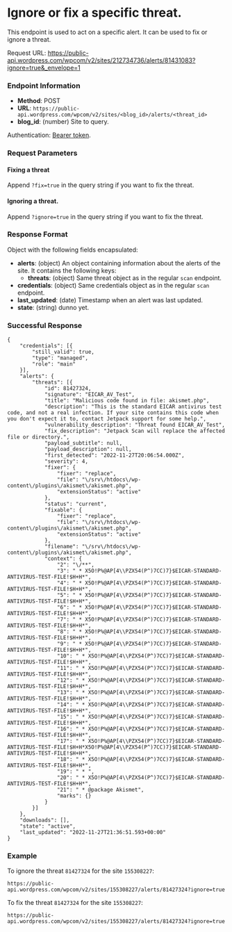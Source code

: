 # Ignore or fix a specific threat.

This endpoint is used to act on a specific alert. It can be used to fix or ignore a threat.

Request URL: https://public-api.wordpress.com/wpcom/v2/sites/212734736/alerts/81431083?ignore=true&_envelope=1


### Endpoint Information

- __Method__: POST
- __URL__: `https://public-api.wordpress.com/wpcom/v2/sites/<blog_id>/alerts/<threat_id>`
- __blog_id__: (number) Site to query.

Authentication: [Bearer token](/jetpack/reporting-endpoints/README.md).

### Request Parameters

#### Fixing a threat
Append `?fix=true` in the query string if you want to fix the threat. 

#### Ignoring a threat.
Append `?ignore=true` in the query string if you want to fix the threat. 

### Response Format

Object with the following fields encapsulated:

- __alerts__: (object) An object containing information about the alerts of the site. It contains the following keys:
    - __threats__: (object) Same threat object as in the regular `scan` endpoint.
- __credentials__: (object) Same credentials object as in the regular `scan` endpoint.
- __last_updated__: (date) Timestamp when an alert was last updated.
- __state__: (string) dunno yet. 

### Successful Response

```
{
	"credentials": [{
		"still_valid": true,
		"type": "managed",
		"role": "main"
	}],
	"alerts": {
		"threats": [{
			"id": 81427324,
			"signature": "EICAR_AV_Test",
			"title": "Malicious code found in file: akismet.php",
			"description": "This is the standard EICAR antivirus test code, and not a real infection. If your site contains this code when you don't expect it to, contact Jetpack support for some help.",
			"vulnerability_description": "Threat found EICAR_AV_Test",
			"fix_description": "Jetpack Scan will replace the affected file or directory.",
			"payload_subtitle": null,
			"payload_description": null,
			"first_detected": "2022-11-27T20:06:54.000Z",
			"severity": 4,
			"fixer": {
				"fixer": "replace",
				"file": "\/srv\/htdocs\/wp-content\/plugins\/akismet\/akismet.php",
				"extensionStatus": "active"
			},
			"status": "current",
			"fixable": {
				"fixer": "replace",
				"file": "\/srv\/htdocs\/wp-content\/plugins\/akismet\/akismet.php",
				"extensionStatus": "active"
			},
			"filename": "\/srv\/htdocs\/wp-content\/plugins\/akismet\/akismet.php",
			"context": {
				"2": "\/**",
				"3": " * X5O!P%@AP[4\\PZX54(P^)7CC)7}$EICAR-STANDARD-ANTIVIRUS-TEST-FILE!$H+H*",
				"4": " * X5O!P%@AP[4\\PZX54(P^)7CC)7}$EICAR-STANDARD-ANTIVIRUS-TEST-FILE!$H+H*",
				"5": " * X5O!P%@AP[4\\PZX54(P^)7CC)7}$EICAR-STANDARD-ANTIVIRUS-TEST-FILE!$H+H*",
				"6": " * X5O!P%@AP[4\\PZX54(P^)7CC)7}$EICAR-STANDARD-ANTIVIRUS-TEST-FILE!$H+H*",
				"7": " * X5O!P%@AP[4\\PZX54(P^)7CC)7}$EICAR-STANDARD-ANTIVIRUS-TEST-FILE!$H+H*",
				"8": " * X5O!P%@AP[4\\PZX54(P^)7CC)7}$EICAR-STANDARD-ANTIVIRUS-TEST-FILE!$H+H*",
				"9": " * X5O!P%@AP[4\\PZX54(P^)7CC)7}$EICAR-STANDARD-ANTIVIRUS-TEST-FILE!$H+H*",
				"10": " * X5O!P%@AP[4\\PZX54(P^)7CC)7}$EICAR-STANDARD-ANTIVIRUS-TEST-FILE!$H+H*",
				"11": " * X5O!P%@AP[4\\PZX54(P^)7CC)7}$EICAR-STANDARD-ANTIVIRUS-TEST-FILE!$H+H*",
				"12": " * X5O!P%@AP[4\\PZX54(P^)7CC)7}$EICAR-STANDARD-ANTIVIRUS-TEST-FILE!$H+H*",
				"13": " * X5O!P%@AP[4\\PZX54(P^)7CC)7}$EICAR-STANDARD-ANTIVIRUS-TEST-FILE!$H+H*",
				"14": " * X5O!P%@AP[4\\PZX54(P^)7CC)7}$EICAR-STANDARD-ANTIVIRUS-TEST-FILE!$H+H*",
				"15": " * X5O!P%@AP[4\\PZX54(P^)7CC)7}$EICAR-STANDARD-ANTIVIRUS-TEST-FILE!$H+H*",
				"16": " * X5O!P%@AP[4\\PZX54(P^)7CC)7}$EICAR-STANDARD-ANTIVIRUS-TEST-FILE!$H+H*",
				"17": " * X5O!P%@AP[4\\PZX54(P^)7CC)7}$EICAR-STANDARD-ANTIVIRUS-TEST-FILE!$H+H*X5O!P%@AP[4\\PZX54(P^)7CC)7}$EICAR-STANDARD-ANTIVIRUS-TEST-FILE!$H+H*",
				"18": " * X5O!P%@AP[4\\PZX54(P^)7CC)7}$EICAR-STANDARD-ANTIVIRUS-TEST-FILE!$H+H*",
				"19": " * ",
				"20": " * X5O!P%@AP[4\\PZX54(P^)7CC)7}$EICAR-STANDARD-ANTIVIRUS-TEST-FILE!$H+H*",
				"21": " * @package Akismet",
				"marks": {}
			}
		}]
	},
	"downloads": [],
	"state": "active",
	"last_updated": "2022-11-27T21:36:51.593+00:00"
}
```

### Example

To ignore the threat `81427324` for the site `155308227`:

`https://public-api.wordpress.com/wpcom/v2/sites/155308227/alerts/81427324?ignore=true`

To fix the threat `81427324` for the site `155308227`:

`https://public-api.wordpress.com/wpcom/v2/sites/155308227/alerts/81427324?ignore=true`
